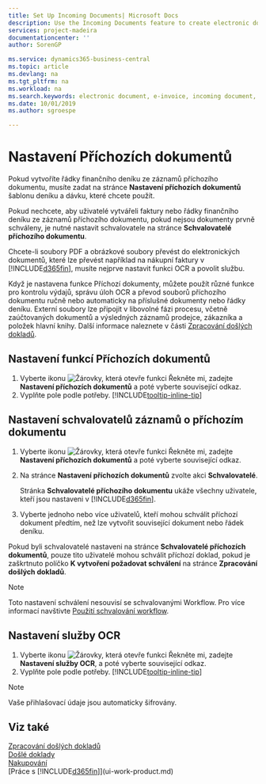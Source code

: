 ```yaml
---
title: Set Up Incoming Documents| Microsoft Docs
description: Use the Incoming Documents feature to create electronic documents, manage OCR tasks, import invoices, and convert image files.
services: project-madeira
documentationcenter: ''
author: SorenGP

ms.service: dynamics365-business-central
ms.topic: article
ms.devlang: na
ms.tgt_pltfrm: na
ms.workload: na
ms.search.keywords: electronic document, e-invoice, incoming document, OCR, ecommerce, document exchange, import invoice
ms.date: 10/01/2019
ms.author: sgroespe

---
```

# Nastavení Příchozích dokumentů
Pokud vytvoříte řádky finančního deníku ze záznamů příchozího dokumentu, musíte zadat na stránce **Nastavení příchozích dokumentů** šablonu deníku a dávku, které chcete použít.

Pokud nechcete, aby uživatelé vytvářeli faktury nebo řádky finančního deníku ze záznamů příchozího dokumentu, pokud nejsou dokumenty prvně schváleny, je nutné nastavit schvalovatele na stránce **Schvalovatelé příchozího dokumentu**.

Chcete-li soubory PDF a obrázkové soubory převést do elektronických dokumentů, které lze převést například na nákupní faktury v [!INCLUDE[d365fin](includes/d365fin_md.md)], musíte nejprve nastavit funkci OCR a povolit službu.

Když je nastavena funkce Příchozí dokumenty, můžete použít různé funkce pro kontrolu výdajů, správu úloh OCR a převod souborů příchozího dokumentu ručně nebo automaticky na příslušné dokumenty nebo řádky deníku. Externí soubory lze připojit v libovolné fázi procesu, včetně zaúčtovaných dokumentů a výsledných záznamů prodejce, zákazníka a položek hlavní knihy. Další informace naleznete v části [Zpracování došlých dokladů](across-process-income-documents.md).

## Nastavení funkcí Příchozích dokumentů
1. Vyberte ikonu ![Žárovky, která otevře funkci Řekněte mi](media/ui-search/search_small.png "Řekněte mi, co chcete dělat"), zadejte **Nastavení příchozích dokumentů** a poté vyberte související odkaz.
2. Vyplňte pole podle potřeby. [!INCLUDE[tooltip-inline-tip](includes/tooltip-inline-tip_md.md)]

## Nastavení schvalovatelů záznamů o příchozím dokumentu
1. Vyberte ikonu ![Žárovky, která otevře funkci Řekněte mi](media/ui-search/search_small.png "Řekněte mi, co chcete dělat"), zadejte **Nastavení příchozích dokumentů** a poté vyberte související odkaz.
2. Na stránce **Nastavení příchozích dokumentů** zvolte akci **Schvalovatelé**.

   Stránka **Schvalovatelé příchozího dokumentu** ukáže všechny uživatele, kteří jsou nastaveni v [!INCLUDE[d365fin](includes/d365fin_md.md)].
3. Vyberte jednoho nebo více uživatelů, kteří mohou schválit příchozí dokument předtím, než lze vytvořit související dokument nebo řádek deníku.

Pokud byli schvalovatelé nastaveni na stránce **Schvalovatelé příchozích dokumentů**, pouze tito uživatelé mohou schválit příchozí doklad, pokud je zaškrtnuto políčko **K vytvoření požadovat schválení** na stránce **Zpracování došlých dokladů**.

> [!NOTE]
> Toto nastavení schválení nesouvisí se schvalovanými Workflow. Pro více informací navštivte [Použití schvalování workflow](across-how-use-approval-workflows.md).

## Nastavení služby OCR
1. Vyberte ikonu ![Žárovky, která otevře funkci Řekněte mi](media/ui-search/search_small.png "Řekněte mi, co chcete dělat"), zadejte **Nastavení služby OCR**, a poté vyberte související odkaz.
2. Vyplňte pole podle potřeby. [!INCLUDE[tooltip-inline-tip](includes/tooltip-inline-tip_md.md)]

> [!NOTE]
> Vaše přihlašovací údaje jsou automaticky šifrovány.

## Viz také
[Zpracování došlých dokladů](across-process-income-documents.md)  
[Došlé doklady](across-income-documents.md)  
[Nakupování](purchasing-manage-purchasing.md)  
[Práce s [!INCLUDE[d365fin](includes/d365fin_md.md)]](ui-work-product.md)
